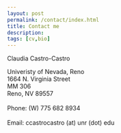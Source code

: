 ```yaml
---
layout: post
permalink: /contact/index.html
title: Contact me
description: 
tags: [cv,bio]
---
```


Claudia Castro-Castro

Univeristy of Nevada, Reno <br />
1664 N. Virginia Street <br />
MM 306 <br />
Reno, NV 89557 <br />
<br />
Phone: (W) 775 682 8934 <br />
<br />
Email: ccastrocastro (at) unr (dot) edu







